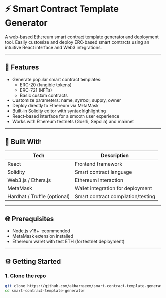 # ⚡ Smart Contract Template Generator

A web-based Ethereum smart contract template generator and deployment tool. Easily customize and deploy ERC-based smart contracts using an intuitive React interface and Web3 integrations.

---

## 🚀 Features

- Generate popular smart contract templates:
  - ERC-20 (fungible tokens)
  - ERC-721 (NFTs)
  - Basic custom contracts
- Customize parameters: name, symbol, supply, owner
- Deploy directly to Ethereum via MetaMask
- Built-in Solidity editor with syntax highlighting
- React-based interface for a smooth user experience
- Works with Ethereum testnets (Goerli, Sepolia) and mainnet

---

## 🧱 Built With

| Tech             | Description                                    |
|------------------|------------------------------------------------|
| React            | Frontend framework                             |
| Solidity         | Smart contract language                        |
| Web3.js / Ethers.js | Ethereum interaction                         |
| MetaMask         | Wallet integration for deployment              |
| Hardhat / Truffle (optional) | Smart contract compilation/testing |

---

## 🌐 Prerequisites

- Node.js v16+ recommended
- MetaMask extension installed
- Ethereum wallet with test ETH (for testnet deployment)

---

## ⚙️ Getting Started

### 1. Clone the repo

```bash
git clone https://github.com/akbarnaeem/smart-contract-template-generator.git
cd smart-contract-template-generator

